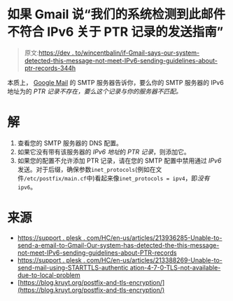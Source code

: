 # 如果 Gmail 说“我们的系统检测到此邮件不符合 IPv6 关于 PTR 记录的发送指南”

> 原文:[https://dev . to/wincentbalin/if-Gmail-says-our-system-detected-this-message-not-meet-IPv6-sending-guidelines-about-ptr-records-344h](https://dev.to/wincentbalin/if-gmail-says-our-system-has-detected-that-this-message-does-not-meet-ipv6-sending-guidelines-regarding-ptr-records-344h)

本质上， [Google Mail](https://mail.google.com/) 的 SMTP 服务器告诉你，要么你的 SMTP 服务器的 IPv6 地址为的 *PTR 记录不存在，要么这个记录与你的服务器不匹配。*

# [](#the-solution)解

1.  查看您的 SMTP 服务器的 DNS 配置。
2.  如果它没有带有该服务器的 *IPv6 地址*的 *PTR 记录*，则添加它。
3.  如果您的配置不允许添加 PTR 记录，请在您的 SMTP 配置中禁用通过 *IPv6* 发送。对于后缀，确保参数`inet_protocols`(例如在文件`/etc/postfix/main.cf`中)看起来像`inet_protocols = ipv4`，即*没有* `ipv6`。

# [](#sources)来源

*   [https://support . plesk . com/HC/en-us/articles/213936285-Unable-to-send-a-email-to-Gmail-Our-system-has-detected-the-this-message-not-meet-IPv6-sending-guidelines-about-PTR-records](https://support.plesk.com/hc/en-us/articles/213936285-Unable-to-send-an-email-to-Gmail-Our-system-has-detected-that-this-message-does-not-meet-IPv6-sending-guidelines-regarding-PTR-records)
*   [https://support . plesk . com/HC/en-us/articles/213388269-Unable-to-send-mail-using-STARTTLS-authentic ation-4-7-0-TLS-not-available-due-to-local-problem](https://support.plesk.com/hc/en-us/articles/213388269-Unable-to-send-mail-using-STARTTLS-authentication-4-7-0-TLS-not-available-due-to-local-problem)
*   [https://blog.kruyt.org/postfix-and-tls-encryption/](https://blog.kruyt.org/postfix-and-tls-encryption/)